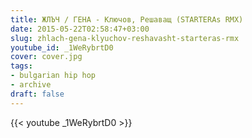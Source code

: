 ```yaml
---
title: ЖЛЪЧ / ГЕНА - Ключов, Решаващ (STARTERAs RMX)
date: 2015-05-22T02:58:47+03:00
slug: zhlach-gena-klyuchov-reshavasht-starteras-rmx
youtube_id: _1WeRybrtD0
cover: cover.jpg
tags:
- bulgarian hip hop
- archive
draft: false
---
```


{{< youtube _1WeRybrtD0 >}}

